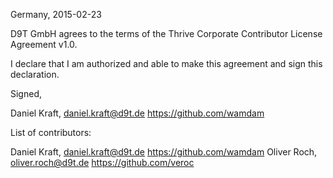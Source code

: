 Germany, 2015-02-23

D9T GmbH agrees to the terms of the Thrive Corporate Contributor License
Agreement v1.0.

I declare that I am authorized and able to make this agreement and sign this
declaration.

Signed,

Daniel Kraft, daniel.kraft@d9t.de https://github.com/wamdam

List of contributors:

Daniel Kraft, daniel.kraft@d9t.de https://github.com/wamdam
Oliver Roch, oliver.roch@d9t.de https://github.com/veroc
